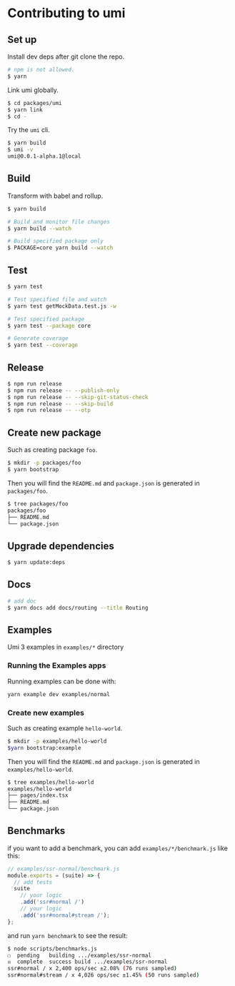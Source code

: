 # Contributing to umi

## Set up

Install dev deps after git clone the repo.

```bash
# npm is not allowed.
$ yarn
```

Link umi globally.

```bash
$ cd packages/umi
$ yarn link
$ cd -
```

Try the `umi` cli.

```bash
$ yarn build
$ umi -v
umi@0.0.1-alpha.1@local
```

## Build

Transform with babel and rollup.

```bash
$ yarn build

# Build and monitor file changes
$ yarn build --watch

# Build specified package only
$ PACKAGE=core yarn build --watch
```

## Test

```bash
$ yarn test

# Test specified file and watch
$ yarn test getMockData.test.js -w

# Test specified package
$ yarn test --package core

# Generate coverage
$ yarn test --coverage
```

## Release

```bash
$ npm run release
$ npm run release -- --publish-only
$ npm run release -- --skip-git-status-check
$ npm run release -- --skip-build
$ npm run release -- --otp
```

## Create new package

Such as creating package `foo`.

```bash
$ mkdir -p packages/foo
$ yarn bootstrap
```

Then you will find the `README.md` and `package.json` is generated in `packages/foo`.

```bash
$ tree packages/foo
packages/foo
├── README.md
└── package.json
```

## Upgrade dependencies

```bash
$ yarn update:deps
```

## Docs

```bash
# add doc
$ yarn docs add docs/routing --title Routing
```

## Examples

Umi 3 examples in `examples/*` directory

### Running the Examples apps

Running examples can be done with:

```sh
yarn example dev examples/normal
```

### Create new examples

Such as creating example `hello-world`.

```bash
$ mkdir -p examples/hello-world
$yarn bootstrap:example
```

Then you will find the `README.md` and `package.json` is generated in `examples/hello-world`.

```bash
$ tree examples/hello-world
examples/hello-world
├── pages/index.tsx
├── README.md
└── package.json
```

## Benchmarks

if you want to add a benchmark, you can add `examples/*/benchmark.js` like this:

```js
// examples/ssr-normal/benchmark.js
module.exports = (suite) => {
  // add tests
  suite
    // your logic
    .add('ssr#normal /')
    // your logic
    .add('ssr#normal#stream /');
};
```

and run `yarn benchmark` to see the result:

```bash
$ node scripts/benchmarks.js
☐  pending   building .../examples/ssr-normal
☒  complete  success build .../examples/ssr-normal
ssr#normal / x 2,400 ops/sec ±2.08% (76 runs sampled)
ssr#normal#stream / x 4,026 ops/sec ±1.45% (50 runs sampled)
```
